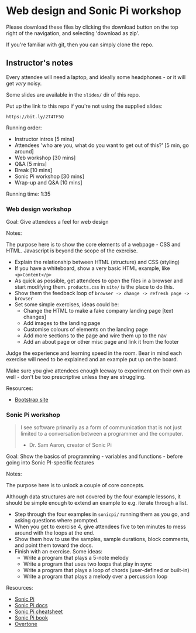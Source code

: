 # Web design and Sonic Pi workshop

Please download these files by clicking the download button on the top right of the navigation, and selecting 'download as zip'.

If you're familiar with git, then you can simply clone the repo. 

## Instructor's notes

Every attendee will need a laptop, and ideally some headphones - or it will get _very_ noisy.

Some slides are available in the `slides/` dir of this repo.

Put up the link to this repo if you're not using the supplied slides:

    https://bit.ly/2T4TF5Q

Running order:

- Instructor intros [5 mins]
- Attendees 'who are you, what do you want to get out of this?' [5 min, go around]
- Web workshop [30 mins]
- Q&A [5 mins]
- Break [10 mins]
- Sonic Pi workshop [30 mins]
- Wrap-up and Q&A [10 mins]

Running time: 1:35

### Web design workshop

Goal: Give attendees a feel for web design

Notes:

The purpose here is to show the core elements of a webpage - CSS and HTML. Javascript is beyond the scope of the exercise.

- Explain the relationship between HTML (structure) and CSS (styling)
- If you have a whiteboard, show a very basic HTML example, like `<p>Content</p>`
- As quick as possible, get attendees to open the files in a browser and start modifying them. `products.css` in `site/` is the place to do this.
- Show them the feedback loop of `browser -> change -> refresh page -> browser`
- Set some simple exercises, ideas could be:
  - Change the HTML to make a fake company landing page [text changes]
  - Add images to the landing page 
  - Customise colours of elements on the landing page
  - Add more sections to the page and wire them up to the nav
  - Add an about page or other misc page and link it from the footer

Judge the experience and learning speed in the room. Bear in mind each exercise will need to be explained and an example put up on the board.

Make sure you give attendees enough leeway to experiment on their own as well - don't be too prescriptive unless they are struggling.

Resources: 

- [Bootstrap site](https://getbootstrap.com/)

### Sonic Pi workshop

> I see software primarily as a form of communication that is not just limited to a conversation between a programmer and the computer.
> - Dr. Sam Aaron, creator of Sonic Pi

Goal: Show the basics of programming - variables and functions - before going into Sonic PI-specific features

Notes:

The purpose here is to unlock a couple of core concepts.

Although data structures are not covered by the four example lessons, it should be simple enough to extend an example to e.g. iterate through a list.

- Step through the four examples in `sonicpi/` running them as you go, and asking questions where prompted.
- When you get to exercise 4, give attendees five to ten minutes to mess around with the loops at the end.
- Show them how to use the samples, sample durations, block comments, and point them toward the docs.
- Finish with an exercise. Some ideas:
  - Write a program that plays a 5-note melody
  - Write a program that uses two loops that play in sync
  - Write a program that plays a loop of chords (user-defined or built-in)
  - Write a program that plays a melody over a percussion loop

Resources:

- [Sonic Pi](https://sonic-pi.net/)
- [Sonic Pi docs](https://sonic-pi.net/tutorial.html)
- [Sonic Pi cheatsheet](https://www.cl.cam.ac.uk/projects/raspberrypi/sonicpi/media/sonic-pi-cheatsheet.pdf)
- [Sonic Pi book](https://www.raspberrypi.org/magpi/issues/essentials-sonic-pi-v1/)
- [Overtone](https://github.com/overtone/overtone)


